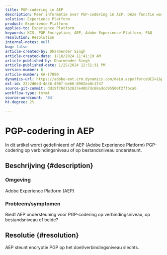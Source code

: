 ```yaml
---
title: PGP-codering in AEP
description: Meer informatie over PGP-codering in AEP. Deze functie wordt alleen ondersteund op verbindingsniveau.
solution: Experience Platform
product: Experience Platform
applies-to: Experience Platform
keywords: KCS, PGP Encryption, AEP, Adobe Experience Platform, FAQ
resolution: Resolution
internal-notes: null
bug: false
article-created-by: Dharmender Singh
article-created-date: 1/18/2024 11:41:19 AM
article-published-by: Dharmender Singh
article-published-date: 1/25/2024 12:51:31 PM
version-number: 6
article-number: KA-17890
dynamics-url: https://adobe-ent.crm.dynamics.com/main.aspx?forceUCI=1&pagetype=entityrecord&etn=knowledgearticle&id=6e4a767d-f6b5-ee11-a569-6045bd0065b6
exl-id: 22c2d6ed-4d36-498f-be66-8902ea0c1747
source-git-commit: dd19f78d752827e48b7dc68adcd95500f2ffbca0
workflow-type: tm+mt
source-wordcount: '84'
ht-degree: 2%

---
```


# PGP-codering in AEP


In dit artikel wordt gedefinieerd of AEP (Adobe Experience Platform) PGP-codering op verbindingsniveau of op bestandsniveau ondersteunt.

## Beschrijving {#description}


### <b>Omgeving</b>

Adobe Experience Platform (AEP)

### <b>Probleem/symptomen</b>

Biedt AEP ondersteuning voor PGP-codering op verbindingsniveau, op bestandsniveau of beide?


## Resolutie {#resolution}


AEP steunt encryptie PGP op het doel/verbindingsniveau slechts.
